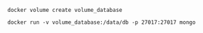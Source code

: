 `docker volume create volume_database`

`docker run -v volume_database:/data/db -p 27017:27017 mongo`
